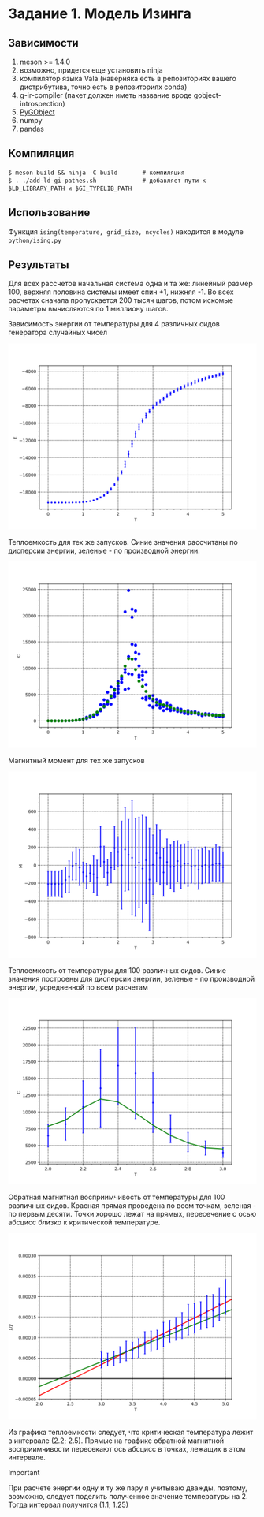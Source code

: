 # Задание 1. Модель Изинга
## Зависимости
1) meson >= 1.4.0
2) возможно, придется еще установить ninja
2) компилятор языка Vala (наверняка есть в репозиториях вашего дистрибутива, точно есть в репозиториях conda)
3) g-ir-compiler (пакет должен иметь название вроде gobject-introspection)
4) [PyGObject](https://pygobject.gnome.org/)
5) numpy
6) pandas

## Компиляция
```
$ meson build && ninja -C build       # компиляция
$ . ./add-ld-gi-pathes.sh             # добавляет пути к $LD_LIBRARY_PATH и $GI_TYPELIB_PATH
```

## Использование
Функция `ising(temperature, grid_size, ncycles)` находится в модуле `python/ising.py`

## Результаты
Для всех рассчетов начальная система одна и та же: линейный размер 100,
верхняя половина системы имеет спин +1, нижняя -1. Во всех расчетах сначала пропускается 200 тысяч шагов, потом
искомые параметры вычисляются по 1 миллиону шагов.

Зависимость энергии от температуры для 4 различных сидов генератора случайных чисел

<img src="img/e.png">

Теплоемкость для тех же запусков. Синие значения рассчитаны по дисперсии энергии, зеленые - по производной энергии.

<img src="img/c.png">

Магнитный момент для тех же запусков

<img src="img/m.png">

Теплоемкость от температуры для 100 различных сидов. Синие значения построены для дисперсии энергии, зеленые - по производной энергии, усредненной по всем расчетам

<img src="img/2-3-c.png">

Обратная магнитная восприимчивость от температуры для 100 различных сидов. Красная прямая проведена по всем точкам, зеленая - по первым десяти. Точки хорошо лежат на прямых, пересечение с осью абсцисс близко к критической температуре.

<img src="img/3-5-chi.png">

Из графика теплоемкости следует, что критическая температура лежит в интервале (2.2; 2.5).
Прямые на графике обратной магнитной восприимчивости пересекают ось абсцисс в точках, лежащих
в этом интервале.

> [!IMPORTANT]
> При расчете энергии одну и ту же пару я учитываю дважды, поэтому, возможно, следует поделить полученное значение температуры на 2. Тогда интервал получится (1.1; 1.25)
